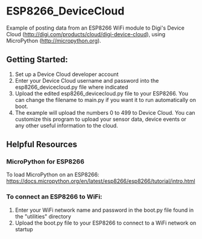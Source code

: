 # ESP8266_DeviceCloud
Example of posting data from an ESP8266 WiFi module to Digi's Device Cloud (http://digi.com/products/cloud/digi-device-cloud), using MicroPython (http://micropython.org).

## Getting Started:
1. Set up a Device Cloud developer account
2. Enter your Device Cloud username and password into the esp8266_devicecloud.py file where indicated
3. Upload the edited esp8266_devicecloud.py file to your ESP8266. You can change the filename to main.py if you want it to run automatically on boot.
4. The example will upload the numbers 0 to 499 to Device Cloud. You can customize this program to upload your sensor data, device events or any other useful information to the cloud.

## Helpful Resources
### MicroPython for ESP8266
To load MicroPython on an ESP8266: https://docs.micropython.org/en/latest/esp8266/esp8266/tutorial/intro.html

### To connect an ESP8266 to WiFi:
1. Enter your WiFi network name and password in the boot.py file found in the "utilities" directory
2. Upload the boot.py file to your ESP8266 to connect to a WiFi network on startup
